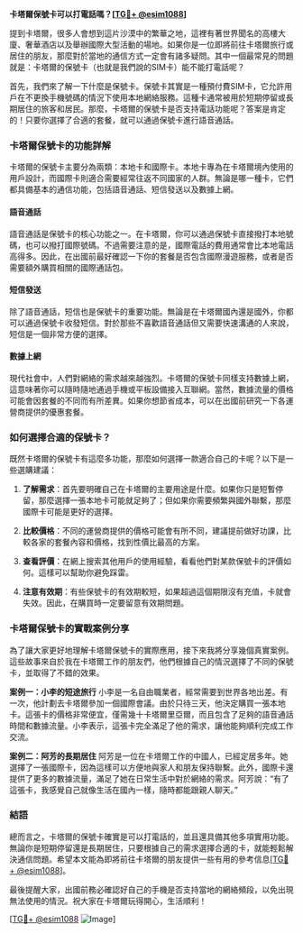 **卡塔爾保號卡可以打電話嗎？[[TG💪+ @esim1088](https://t.me/s/esim1088)]**

提到卡塔爾，很多人會想到這片沙漠中的繁華之地，這裡有著世界聞名的高樓大廈、奢華酒店以及舉辦國際大型活動的場地。如果你是一位即將前往卡塔爾旅行或居住的朋友，那麼對於當地的通信方式一定會有諸多疑問。其中一個最常見的問題就是：卡塔爾的保號卡（也就是我們說的SIM卡）能不能打電話呢？

首先，我們來了解一下什麼是保號卡。保號卡其實是一種預付費SIM卡，它允許用戶在不更換手機號碼的情況下使用本地網絡服務。這種卡通常被用於短期停留或長期居住的旅客和居民。那麼，卡塔爾的保號卡是否支持電話功能呢？答案是肯定的！只要你選擇了合適的套餐，就可以通過保號卡進行語音通話。

### **卡塔爾保號卡的功能詳解**

卡塔爾的保號卡主要分為兩類：本地卡和國際卡。本地卡專為在卡塔爾境內使用的用戶設計，而國際卡則適合需要經常往返不同國家的人群。無論是哪一種卡，它們都具備基本的通信功能，包括語音通話、短信發送以及數據上網。

#### **語音通話**
語音通話是保號卡的核心功能之一。在卡塔爾，你可以通過保號卡直接撥打本地號碼，也可以撥打國際號碼。不過需要注意的是，國際電話的費用通常會比本地電話高得多。因此，在出國前最好確認一下你的套餐是否包含國際漫遊服務，或者是否需要額外購買相關的國際通話包。

#### **短信發送**
除了語音通話，短信也是保號卡的重要功能。無論是在卡塔爾國內還是國外，你都可以通過保號卡收發短信。對於那些不喜歡語音通話但又需要快速溝通的人來說，短信是一個非常方便的選擇。

#### **數據上網**
現代社會中，人們對網絡的需求越來越強烈。卡塔爾的保號卡同樣支持數據上網，這意味著你可以隨時隨地通過手機或平板設備接入互聯網。當然，數據流量的價格可能會因套餐的不同而有所差異。如果你想節省成本，可以在出國前研究一下各運營商提供的優惠套餐。

### **如何選擇合適的保號卡？**

既然卡塔爾的保號卡有這麼多功能，那麼如何選擇一款適合自己的卡呢？以下是一些選購建議：

1. **了解需求**：首先要明確自己在卡塔爾的主要用途是什麼。如果你只是短暫停留，那麼選擇一張本地卡可能就足夠了；但如果你需要頻繁與國外聯繫，那麼國際卡可能是更好的選擇。
   
2. **比較價格**：不同的運營商提供的價格可能會有所不同，建議提前做好功課，比較各家的套餐內容和價格，找到性價比最高的方案。

3. **查看評價**：在網上搜索其他用戶的使用經驗，看看他們對某款保號卡的評價如何。這樣可以幫助你避免踩雷。

4. **注意有效期**：有些保號卡的有效期較短，如果超過這個期限沒有充值，卡就會失效。因此，在購買時一定要留意有效期問題。

### **卡塔爾保號卡的實戰案例分享**

為了讓大家更好地理解卡塔爾保號卡的實際應用，接下來我將分享幾個真實案例。這些故事來自於我在卡塔爾工作的朋友們，他們根據自己的情況選擇了不同的保號卡，並取得了不錯的效果。

**案例一：小李的短途旅行**
小李是一名自由職業者，經常需要到世界各地出差。有一次，他計劃去卡塔爾參加一個國際會議。由於只待三天，他決定購買一張本地卡。這張卡的價格非常便宜，僅需幾十卡塔爾里亞爾，而且包含了足夠的語音通話時間和數據流量。小李表示，這張卡完全滿足了他的需求，讓他能夠順利完成工作交流。

**案例二：阿芳的長期居住**
阿芳是一位在卡塔爾工作的中國人，已經定居多年。她選擇了一張國際卡，因為這樣可以方便地與家人和朋友保持聯繫。此外，國際卡還提供了更多的數據流量，滿足了她在日常生活中對於網絡的需求。阿芳說：“有了這張卡，我感覺自己就像生活在國內一樣，隨時都能跟親人聊天。”

### **結語**

總而言之，卡塔爾的保號卡確實是可以打電話的，並且還具備其他多項實用功能。無論你是短期停留還是長期居住，只要根據自己的需求選擇合適的卡，就能輕鬆解決通信問題。希望本文能為即將前往卡塔爾的朋友提供一些有用的參考信息[[TG💪+ @esim1088](https://t.me/s/esim1088)]。

最後提醒大家，出國前務必確認好自己的手機是否支持當地的網絡頻段，以免出現無法使用的情況。祝大家在卡塔爾玩得開心，生活順利！

[[TG💪+ @esim1088](https://t.me/s/esim1088) ![Image](https://i.postimg.cc/4NQfJmqS/Snipaste-2025-05-13-00-14-12.png)]
